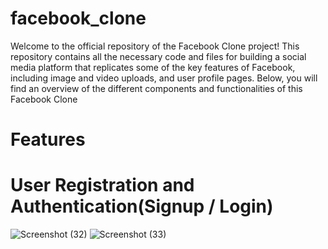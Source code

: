 # facebook_clone
Welcome to the official repository of the Facebook Clone project! This repository contains all the necessary code and files for building a social media platform that replicates some of the key features of Facebook, including image and video uploads, and user profile pages. Below, you will find an overview of the different components and functionalities of this Facebook Clone

# Features

# User Registration and Authentication(Signup / Login)

![Screenshot (32)](https://github.com/LaxmanMurmu/facebook_clone/assets/75252155/80852350-d5c4-4465-aff8-bfffdb84258d)
![Screenshot (33)](https://github.com/LaxmanMurmu/facebook_clone/assets/75252155/18699fc9-47ae-41f3-872d-f3e21759179f)
